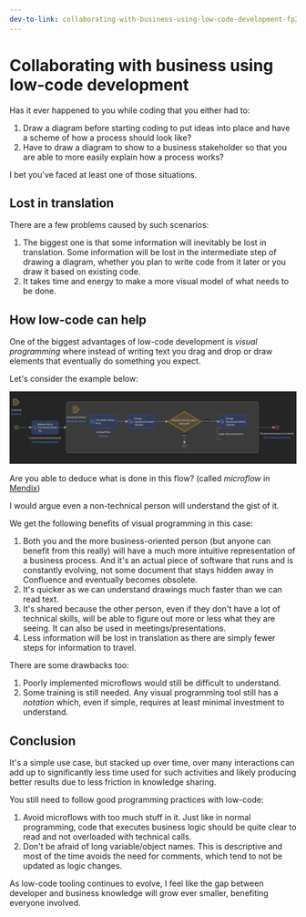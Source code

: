 ```yaml
---
dev-to-link: collaborating-with-business-using-low-code-development-fp3
---
```

# Collaborating with business using low-code development

Has it ever happened to you while coding that you either had to:
1. Draw a diagram before starting coding to put ideas into place and have a scheme of how a process should look like?
1. Have to draw a diagram to show to a business stakeholder so that you are able to more easily explain how a process works?

I bet you've faced at least one of those situations.

## Lost in translation

There are a few problems caused by such scenarios:
1. The biggest one is that some information will inevitably be lost in translation. Some information will be lost in the intermediate step of drawing a diagram, whether you plan to write code from it later or you draw it based on existing code.
2. It takes time and energy to make a more visual model of what needs to be done.

## How low-code can help

One of the biggest advantages of low-code development is _visual programming_ where instead of writing text you drag and drop or draw elements that eventually do something you expect.

Let's consider the example below:

![A simple business microflow in Mendix](mendix_simple_business_microflow.png)

Are you able to deduce what is done in this flow? (called _microflow_ in [Mendix](https://www.mendix.com/))

I would argue even a non-technical person will understand the gist of it.

We get the following benefits of visual programming in this case:
1. Both you and the more business-oriented person (but anyone can benefit from this really) will have a much more intuitive representation of a business process. And it's an actual piece of software that runs and is constantly evolving, not some document that stays hidden away in Confluence and eventually becomes obsolete.
1. It's quicker as we can understand drawings much faster than we can read text. 
1. It's shared because the other person, even if they don't have a lot of technical skills, will be able to figure out more or less what they are seeing. It can also be used in meetings/presentations.
1. Less information will be lost in translation as there are simply fewer steps for information to travel.

There are some drawbacks too:
1. Poorly implemented microflows would still be difficult to understand.
1. Some training is still needed. Any visual programming tool still has a _notation_ which, even if simple, requires at least minimal investment to understand.

## Conclusion

It's a simple use case, but stacked up over time, over many interactions can add up to significantly less time used for such activities and likely producing better results due to less friction in knowledge sharing.

You still need to follow good programming practices with low-code:
1. Avoid microflows with too much stuff in it. Just like in normal programming, code that executes business logic should be quite clear to read and not overloaded with technical calls.
1. Don't be afraid of long variable/object names. This is descriptive and most of the time avoids the need for comments, which tend to not be updated as logic changes.

As low-code tooling continues to evolve, I feel like the gap between developer and business knowledge will grow ever smaller, benefiting everyone involved.
